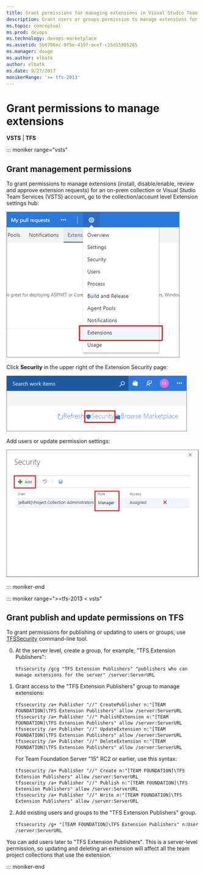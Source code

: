 ```yaml
---
title: Grant permissions for managing extensions in Visual Studio Team Foundation Server (TFS)
description: Grant users or groups permission to manage extensions for Team Foundation Server
ms.topic: conceptual
ms.prod: devops
ms.technology: devops-marketplace
ms.assetid: 5b0786ec-9f5e-419f-acef-c15d15985285
ms.manager: douge
ms.author: elbatk
author: elbatk
ms.date: 9/27/2017
monikerRange: '>= tfs-2013'
---
```


 

# Grant permissions to manage extensions

**VSTS** | **TFS** 

::: moniker range="vsts"

## Grant management permissions 

To grant permissions to manage extensions (install, disable/enable, review and approve extension requests) for an on-prem collection or Visual Studio Team Services (VSTS) account, go to the collection/account level Extension settings hub:

![Extension settings hub](../_img/manage-permissions/extensions-settings.png)

Click **Security** in the upper right of the Extension Security page:

![Extension security button](../_img/manage-permissions/extensions-security-button.png)

Add users or update permission settings:

![Extension security](../_img/manage-permissions/extensions-security.png)

::: moniker-end

::: moniker range=">=tfs-2013 < vsts"

## Grant publish and update permissions on TFS

To grant permissions for publishing or updating to users or groups, use [TFSSecurity](/tfs/server/command-line/tfssecurity-cmd.md#permissions) command-line tool.

0.	At the server level, create a group, for example, "TFS Extension Publishers":

    ```
    tfssecurity /gcg "TFS Extension Publishers" "publishers who can manage extensions for the server" /server:ServerURL
    ```

0. 	Grant access to the "TFS Extension Publishers" group to manage extensions:

    ```
    tfssecurity /a+ Publisher "//" CreatePublisher n:"[TEAM FOUNDATION]\TFS Extension Publishers" allow /server:ServerURL
    tfssecurity /a+ Publisher "//" PublishExtension n:"[TEAM FOUNDATION]\TFS Extension Publishers" allow /server:ServerURL
    tfssecurity /a+ Publisher "//" UpdateExtension n:"[TEAM FOUNDATION]\TFS Extension Publishers" allow /server:ServerURL
    tfssecurity /a+ Publisher "//" DeleteExtension n:"[TEAM FOUNDATION]\TFS Extension Publishers" allow /server:ServerURL
    ```

    For Team Foundation Server "15" RC2 or earlier, use this syntax:

    ```
    tfssecurity /a+ Publisher "//" Create n:"[TEAM FOUNDATION]\TFS Extension Publishers" allow /server:ServerURL
    tfssecurity /a+ Publisher "//" Publish n:"[TEAM FOUNDATION]\TFS Extension Publishers" allow /server:ServerURL
    tfssecurity /a+ Publisher "//" Write n:"[TEAM FOUNDATION]\TFS Extension Publishers" allow /server:ServerURL
    ```

0. Add existing users and groups to the "TFS Extension Publishers" group.

    ```
    tfssecurity /g+ "[TEAM FOUNDATION]\TFS Extension Publishers" n:User /server:ServerURL
    ```

You can add users later to "TFS Extension Publishers". This is a server-level permission, 
so updating and deleting an extension will affect all the team project collections that use the extension.

::: moniker-end

